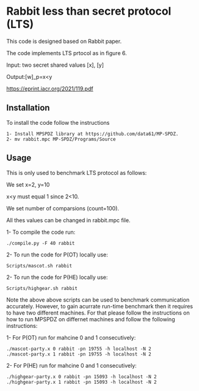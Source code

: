 # Rabbit less than secret protocol (LTS)

This code is designed based on Rabbit paper.

The code implements LTS prtocol as in figure 6.

Input: two secret shared values [x], [y]

Output:[w]_p=x<y

https://eprint.iacr.org/2021/119.pdf

## Installation

To install the code follow the instructions
```
1- Install MPSPDZ library at https://github.com/data61/MP-SPDZ.
2- mv rabbit.mpc MP-SPDZ/Programs/Source
```

## Usage
This is only used to benchmark LTS protocol as follows:

We set x=2, y=10

x<y must equal 1 since 2<10.

We set number of comparsions (count=100).

All thes values can be changed in rabbit.mpc file.

1- To compile the code run: 
    
    ./compile.py -F 40 rabbit
2- To run the code for P(OT) locally use:
    
    Scripts/mascot.sh rabbit

2- To run the code for P(HE) locally use:
    
    Scripts/highgear.sh rabbit

Note the above above scripts can be used to benchmark communication accurately. However, to gain acurrate run-time benchmark then it requires to have two different machines. For that please follow the instructions on how to run MPSPDZ on differnet machines and follow the following instructions:

1- For P(OT) run for mahcine 0 and 1 consecutively:

    ./mascot-party.x 0 rabbit -pn 19755 -h localhost -N 2
    ./mascot-party.x 1 rabbit -pn 19755 -h localhost -N 2
2- For P(HE) run for mahcine 0 and 1 consecutively:

    ./highgear-party.x 0 rabbit -pn 15093 -h localhost -N 2
    ./highgear-party.x 1 rabbit -pn 15093 -h localhost -N 2
